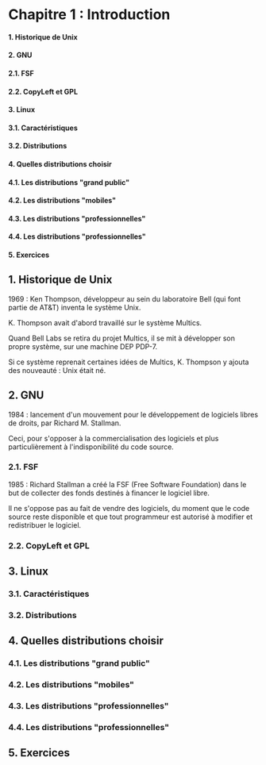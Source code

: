 # Chapitre 1 : Introduction

#### 1. Historique de Unix
#### 2. GNU
#### 2.1. FSF
#### 2.2. CopyLeft et GPL
#### 3. Linux
#### 3.1. Caractéristiques
#### 3.2. Distributions
#### 4. Quelles distributions choisir
#### 4.1. Les distributions "grand public"
#### 4.2. Les distributions "mobiles"
#### 4.3. Les distributions "professionnelles"
#### 4.4. Les distributions "professionnelles"
#### 5. Exercices

## 1. Historique de Unix

1969 : Ken Thompson, développeur au sein du laboratoire Bell (qui font partie de AT&T) inventa le système Unix.

K. Thompson avait d'abord travaillé sur le système Multics. 

Quand Bell Labs se retira du projet Multics, il se mit à développer son propre système, sur une machine DEP PDP-7.

Si ce système reprenait certaines idées de Multics, K. Thompson y ajouta des nouveauté : Unix était né.

## 2. GNU

1984 : lancement d'un mouvement pour le développement de logiciels libres de droits, par Richard M. Stallman. 

Ceci, pour s'opposer à la commercialisation des logiciels et plus particulièrement à l'indisponibilité du code source. 

### 2.1. FSF

1985 : Richard Stallman a créé la FSF (Free Software Foundation) dans le but de collecter des fonds destinés à financer le logiciel libre.

Il ne s'oppose pas au fait de vendre des logiciels, du moment que le code source reste disponible et que tout programmeur est autorisé à modifier et redistribuer le logiciel.  

### 2.2. CopyLeft et GPL

## 3. Linux
### 3.1. Caractéristiques
### 3.2. Distributions

## 4. Quelles distributions choisir
### 4.1. Les distributions "grand public"
### 4.2. Les distributions "mobiles"
### 4.3. Les distributions "professionnelles"
### 4.4. Les distributions "professionnelles"

## 5. Exercices
